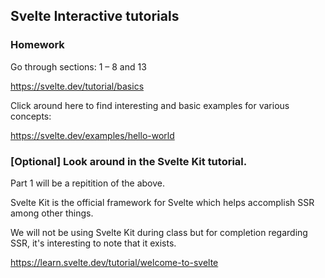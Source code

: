 ## Svelte Interactive tutorials

### Homework

Go through sections: 1 – 8 and 13

https://svelte.dev/tutorial/basics

Click around here to find interesting and basic examples for various concepts:

https://svelte.dev/examples/hello-world
 
### [Optional] Look around in the Svelte Kit tutorial. 

Part 1 will be a repitition of the above.  

Svelte Kit is the official framework for Svelte which helps accomplish SSR among other things. 

We will not be using Svelte Kit during class but for completion regarding SSR, it's interesting to note that it exists. 

https://learn.svelte.dev/tutorial/welcome-to-svelte
